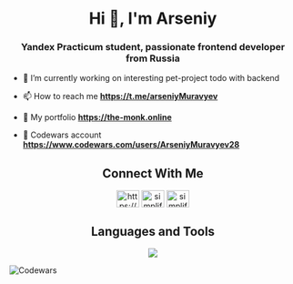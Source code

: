 <h1 align="center">Hi 👋, I'm Arseniy</h1>
<h3 align="center">Yandex Practicum student, passionate frontend developer from Russia</h3>

- 🔭 I’m currently working on interesting pet-project todo with backend
 
- 📫 How to reach me **https://t.me/arseniyMuravyev**

- 💼 My portfolio **https://the-monk.online**

- 👾 Codewars account **https://www.codewars.com/users/ArseniyMuravyev28** 

<h2 align="center"> Connect With Me </h2>

<p align="center">
<a href="https://the-monk.online target="blank"><img align="center" src="https://img.icons8.com/?size=512&id=n9d0Hm43JCPK&format=png" alt="https://dev.to/shinchancode" height="30" width="40" /></a>
<a href="https://www.instagram.com/muravyev_arseniy" target="blank"><img align="center" src="https://raw.githubusercontent.com/rahuldkjain/github-profile-readme-generator/master/src/images/icons/Social/instagram.svg" alt="simplified_learner" height="30" width="40" /></a>
<a href="https://api.whatsapp.com/send?phone=89279705901" target="blank"><img align="center" src="https://raw.githubusercontent.com/rahuldkjain/github-profile-readme-generator/master/src/images/icons/Social/whatsapp.svg" alt="simplified_learner" height="30" width="40" /></a>
</p>

<h2 align="center"> Languages and Tools </h2>

<p align="center">
    <img src="https://skillicons.dev/icons?i=sass,tailwind,ts,nodejs,git,firebase,react,redux,docker,express,mongodb,figma,nextjs,neovim" />
</p>

![Codewars](https://github.r2v.ch/codewars?user=ArseniyMuravyev28)
